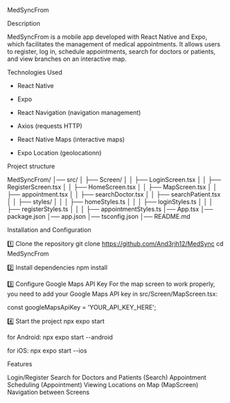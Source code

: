 MedSyncFrom

Description

MedSyncFrom is a mobile app developed with React Native and Expo, which facilitates the management of medical appointments. It allows users to register, log in, schedule appointments, search for doctors or patients, and view branches on an interactive map.


Technologies Used


* React Native

* Expo

* React Navigation (navigation management)

* Axios (requests HTTP)

* React Native Maps (interactive maps)

* Expo Location (geolocationn)

Project structure

MedSyncFrom/
│── src/
│   ├── Screen/
│   │   ├── LoginScreen.tsx
│   │   ├── RegisterScreen.tsx
│   │   ├── HomeScreen.tsx
│   │   ├── MapScreen.tsx
│   │   ├── appointment.tsx
│   │   ├── searchDoctor.tsx
│   │   ├── searchPatient.tsx
│   │   ├── styles/
│   │   │   ├── homeStyles.ts
│   │   │   ├── loginStyles.ts
│   │   │   ├── registerStyles.ts
│   │   │   ├── appointmentStyles.ts
│── App.tsx
│── package.json
│── app.json
│── tsconfig.json
│── README.md

Installation and Configuration

1️⃣ Clone the repository
git clone https://github.com/And3rjh12/MedSync  cd MedSyncFrom


2️⃣ Install dependencies
npm install

3️⃣ Configure Google Maps API Key
For the map screen to work properly, you need to add your Google Maps API key in src/Screen/MapScreen.tsx:

const googleMapsApiKey = 'YOUR_API_KEY_HERE';

4️⃣ Start the project
npx expo start

for Android:
npx expo start --android

for iOS:
npx expo start --ios


Features

Login/Register
Search for Doctors and Patients (Search)
Appointment Scheduling (Appointment)
Viewing Locations on Map (MapScreen)
Navigation between Screens
